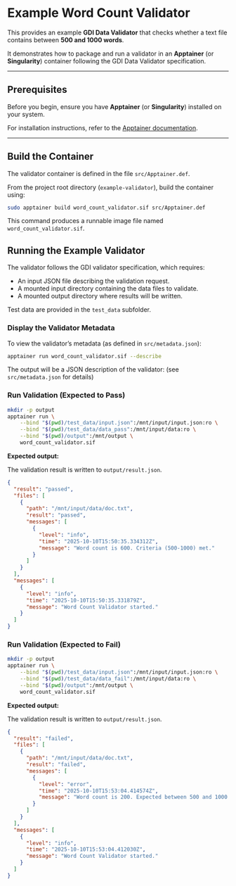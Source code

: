# Example Word Count Validator

This provides an example **GDI Data Validator** that checks whether a text file contains between **500 and 1000 words**.

It demonstrates how to package and run a validator in an **Apptainer** (or **Singularity**) container following the GDI Data Validator specification.

---

## Prerequisites

Before you begin, ensure you have **Apptainer** (or **Singularity**) installed on your system.

For installation instructions, refer to the [Apptainer documentation](https://apptainer.org/docs/).

---

## Build the Container

The validator container is defined in the file `src/Apptainer.def`.

From the project root directory (`example-validator`), build the container using:

```bash
sudo apptainer build word_count_validator.sif src/Apptainer.def
```

This command produces a runnable image file named `word_count_validator.sif`.

## Running the Example Validator

The validator follows the GDI validator specification, which requires:

- An input JSON file describing the validation request.
- A mounted input directory containing the data files to validate.
- A mounted output directory where results will be written.

Test data are provided in the `test_data` subfolder.

### Display the Validator Metadata

To view the validator’s metadata (as defined in `src/metadata.json`):

```bash
apptainer run word_count_validator.sif --describe
```

The output will be a JSON description of the validator:
(see `src/metadata.json` for details)

### Run Validation (Expected to Pass)

```bash
mkdir -p output
apptainer run \
    --bind "$(pwd)/test_data/input.json":/mnt/input/input.json:ro \
    --bind "$(pwd)/test_data/data_pass":/mnt/input/data:ro \
    --bind "$(pwd)/output":/mnt/output \
    word_count_validator.sif
```

**Expected output:**

The validation result is written to `output/result.json`.

```json
{
  "result": "passed",
  "files": [
    {
      "path": "/mnt/input/data/doc.txt",
      "result": "passed",
      "messages": [
        {
          "level": "info",
          "time": "2025-10-10T15:50:35.334312Z",
          "message": "Word count is 600. Criteria (500-1000) met."
        }
      ]
    }
  ],
  "messages": [
    {
      "level": "info",
      "time": "2025-10-10T15:50:35.331879Z",
      "message": "Word Count Validator started."
    }
  ]
}
```

### Run Validation (Expected to Fail)

```bash
mkdir -p output
apptainer run \
    --bind "$(pwd)/test_data/input.json":/mnt/input/input.json:ro \
    --bind "$(pwd)/test_data/data_fail":/mnt/input/data:ro \
    --bind "$(pwd)/output":/mnt/output \
    word_count_validator.sif
```

**Expected output:**

The validation result is written to `output/result.json`.

```json
{
  "result": "failed",
  "files": [
    {
      "path": "/mnt/input/data/doc.txt",
      "result": "failed",
      "messages": [
        {
          "level": "error",
          "time": "2025-10-10T15:53:04.414574Z",
          "message": "Word count is 200. Expected between 500 and 1000."
        }
      ]
    }
  ],
  "messages": [
    {
      "level": "info",
      "time": "2025-10-10T15:53:04.412030Z",
      "message": "Word Count Validator started."
    }
  ]
}
```
